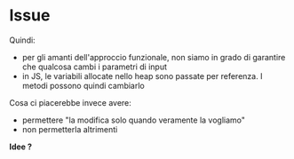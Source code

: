 # Issue

Quindi:
- per gli amanti dell'approccio funzionale, non siamo in grado di garantire che qualcosa cambi i parametri di input
- in JS, le variabili allocate nello heap sono passate per referenza. I metodi possono quindi cambiarlo

Cosa ci piacerebbe invece avere:
- permettere "la modifica solo quando veramente la vogliamo"
- non permetterla altrimenti


**Idee ?**

